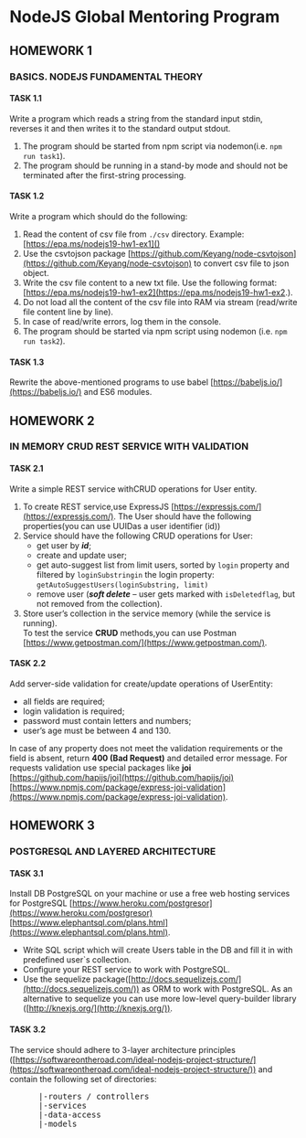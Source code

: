 # NodeJS Global Mentoring Program
## HOMEWORK 1
### BASICS. NODEJS FUNDAMENTAL THEORY
#### TASK 1.1   
Write a program which reads a string from the standard input stdin, reverses it and then writes it to the standard output stdout.  
1. The program should be started from npm script via nodemon(i.e. `npm run task1`).  
2. The program should be running in a stand-by mode and should not be terminated after the first-string processing.  

#### TASK 1.2
Write a program which should do the following:  
1. Read the content of csv file from `./csv` directory. Example: [https://epa.ms/nodejs19-hw1-ex1]()
2. Use the csvtojson package [https://github.com/Keyang/node-csvtojson](https://github.com/Keyang/node-csvtojson) to convert csv file to
   json object.
3. Write the csv file content to a new txt file.
   Use the following format: [https://epa.ms/nodejs19-hw1-ex2](https://epa.ms/nodejs19-hw1-ex2.).
4. Do not load all the content of the csv file into RAM via stream (read/write file content line by
   line).
5. In case of read/write errors, log them in the console.
6. The program should be started via npm script using nodemon (i.e. `npm run task2`).
#### TASK 1.3
Rewrite the above-mentioned programs to use babel [https://babeljs.io/](https://babeljs.io/) and ES6 modules.

## HOMEWORK 2
### IN MEMORY CRUD REST SERVICE WITH VALIDATION
#### TASK 2.1   
Write a simple REST service withCRUD operations for User entity.  
1. To create REST service,use ExpressJS [https://expressjs.com/](https://expressjs.com/). 
The User should have the following properties(you can use UUIDas a user identifier (id))
2. Service should have the following CRUD operations for User:
   - get user by **_id_**; 
   - create and update user;
   - get auto-suggest list from limit users, sorted by `login` property and filtered by `loginSubstringin` the login property: `getAutoSuggestUsers(loginSubstring, limit)`
   - remove user (**_soft delete_** – user gets marked with `isDeletedflag`, but not removed from the collection).
3. Store user’s collection in the service memory (while the service is running).   
   To test the service **CRUD** methods,you can use Postman [https://www.getpostman.com/](https://www.getpostman.com/).
#### TASK 2.2
Add server-side validation for create/update operations of UserEntity:
- all fields are required;
- login validation is required;
- password must contain letters and numbers;
- user’s age must be between 4 and 130.

In case of any property does not meet the validation requirements or the field is absent, return **400 (Bad Request)** and detailed error message.
For requests validation use special packages like **joi** [https://github.com/hapijs/joi](https://github.com/hapijs/joi) [https://www.npmjs.com/package/express-joi-validation](https://www.npmjs.com/package/express-joi-validation).
## HOMEWORK 3
### POSTGRESQL AND LAYERED ARCHITECTURE
#### TASK 3.1 
Install DB PostgreSQL on your machine or use a free web hosting services for PostgreSQL [https://www.heroku.com/postgresor](https://www.heroku.com/postgresor) [https://www.elephantsql.com/plans.html](https://www.elephantsql.com/plans.html).
- Write SQL script which will create Users table in the DB and fill it in with predefined user`s collection.
- Configure your REST service to work with PostgreSQL.
- Use the sequelize package([http://docs.sequelizejs.com/](http://docs.sequelizejs.com/)) as ORM to work with PostgreSQL. As an alternative to sequelize you can use more low-level query-builder library ([http://knexjs.org/](http://knexjs.org/)).
#### TASK 3.2
The service should adhere to 3-layer architecture principles ([https://softwareontheroad.com/ideal-nodejs-project-structure/](https://softwareontheroad.com/ideal-nodejs-project-structure/)) and 
contain the following set of directories:  
<pre>
      |-routers / controllers  
      |-services  
      |-data-access  
      |-models
</pre>
